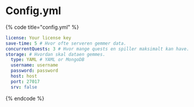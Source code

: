 # Config.yml

{% code title="config.yml" %}
```yaml
license: Your license key
save-time: 5 # Hvor ofte serveren gemmer data.
concurrentQuests: 3 # Hvor mange quests en spiller maksimalt kan have.
storage: # Hvordan skal dataen gemmes.
  type: YAML # YAML or MongoDB
  username: username
  password: password
  host: host
  port: 27017
  srv: false
```
{% endcode %}
